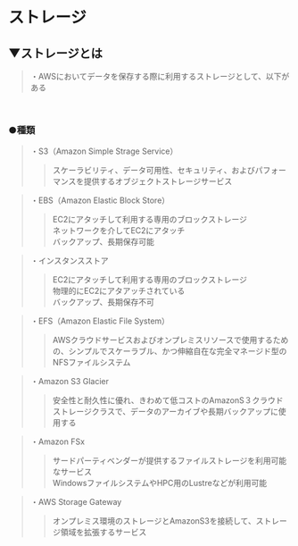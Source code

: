 # ストレージ

## ▼ストレージとは
>・AWSにおいてデータを保存する際に利用するストレージとして、以下がある<br>
<br>

### ●種類
>・S3（Amazon Simple Strage Service）<br>
>>スケーラビリティ、データ可用性、セキュリティ、およびパフォーマンスを提供するオブジェクトストレージサービス<br>

>・EBS（Amazon Elastic Block Store）<br>
>>EC2にアタッチして利用する専用のブロックストレージ<br>
>>ネットワークを介してEC2にアタッチ<br>
>>バックアップ、長期保存可能<br>

>・インスタンスストア<br>
>>EC2にアタッチして利用する専用のブロックストレージ<br>
>>物理的にEC2にアタアッチされている<br>
>>バックアップ、長期保存不可<br>

>・EFS（Amazon Elastic File System）<br>
>>AWSクラウドサービスおよびオンプレミスリソースで使用するための、シンプルでスケーラブル、かつ伸縮自在な完全マネージド型のNFSファイルシステム<br>

>・Amazon S3 Glacier<br>
>>安全性と耐久性に優れ、きわめて低コストのAmazonS３クラウドストレージクラスで、データのアーカイブや長期バックアップに使用する<br>

>・Amazon FSx<br>
>>サードパーティベンダーが提供するファイルストレージを利用可能なサービス<br>
>>WindowsファイルシステムやHPC用のLustreなどが利用可能<br>

>・AWS Storage Gateway<br>
>>オンプレミス環境のストレージとAmazonS3を接続して、ストレージ領域を拡張するサービス<br>
<br>
